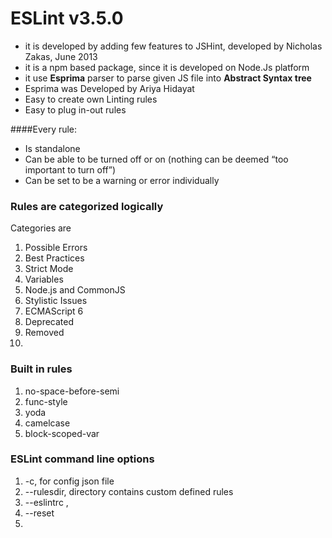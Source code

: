 # ESLint v3.5.0

* it is developed by adding few features to JSHint, developed by Nicholas Zakas, June 2013
* it is a npm based package, since it is developed on Node.Js platform
* it use **Esprima** parser to parse given  JS file into **Abstract Syntax tree**
* Esprima was Developed by Ariya Hidayat
* Easy to create own Linting rules
* Easy to plug in-out rules

####Every rule:

* Is standalone
* Can be able to be turned off or on (nothing can be deemed “too important to turn off”)
* Can be set to be a warning or error individually




### Rules are categorized logically
Categories are

1. Possible Errors
2. Best Practices
3. Strict Mode
4. Variables
5. Node.js and CommonJS
6. Stylistic Issues
7. ECMAScript 6
8. Deprecated
9. Removed
10. 



### Built in rules
1. no-space-before-semi
2. func-style
3. yoda
4. camelcase
5. block-scoped-var



### ESLint command line options
1. -c, for config json file
2. --rulesdir, directory contains custom defined rules
3. --eslintrc , 
4. --reset
5.  